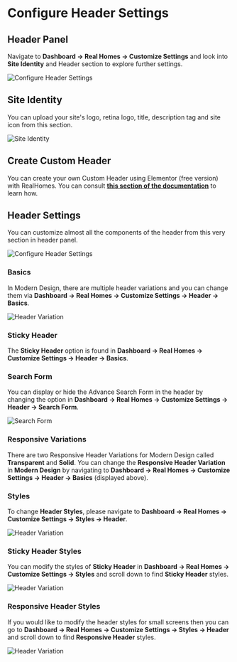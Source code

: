 # Configure Header Settings

## **Header Panel**

Navigate to **Dashboard → Real Homes → Customize Settings** and look into **Site Identity** and Header section to explore further settings.

![Configure Header Settings](images/home-setup/header_settings.png)

## **Site Identity**

You can upload your site's logo, retina logo, title, description tag and site icon from this section.

![Site Identity](images/home-setup/site-identity.png)

## Create Custom Header

You can create your own Custom Header using Elementor (free version) with RealHomes. You can consult <strong><a href="https://realhomes.io/documentation/custom-header-footer-elementor/">this section of the documentation</a></strong> to learn how.

## **Header Settings**

You can customize almost all the components of the header from this very section in header panel.

![Configure Header Settings](images/header/header_modern.png)

### **Basics**

In Modern Design, there are multiple header variations and you can change them via **Dashboard → Real Homes → Customize Settings → Header → Basics**.

![Header Variation](images/header/header-settings-basics.png)

### **Sticky Header**

The **Sticky Header** option is found in **Dashboard → Real Homes → Customize Settings → Header → Basics**.

### **Search Form**

You can display or hide the Advance Search Form in the header by changing the option in **Dashboard → Real Homes → Customize Settings → Header → Search Form**.

![Search Form](images/header/header_search_form_customizer.gif)

### **Responsive Variations**

There are two Responsive Header Variations for Modern Design called **Transparent** and **Solid**. You can change the **Responsive Header Variation** in **Modern Design** by navigating to **Dashboard → Real Homes → Customize Settings → Header → Basics** (displayed above).

### **Styles**

To change **Header Styles**, please navigate to **Dashboard → Real Homes → Customize Settings → Styles → Header**.

![Header Variation](images/header/header_styles_modern.png)

### **Sticky Header Styles**

You can modify the styles of **Sticky Header** in **Dashboard → Real Homes → Customize Settings → Styles** and scroll down to find **Sticky Header** styles.

![Header Variation](images/home-setup/header_sticky_styles_modern.gif)

### **Responsive Header Styles**

If you would like to modify the header styles for small screens then you can go to **Dashboard → Real Homes → Customize Settings → Styles → Header** and scroll down to find **Responsive Header** styles.

![Header Variation](images/header/header_responsive_styles_modern.png)